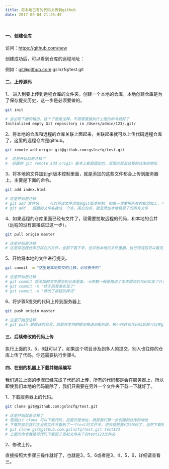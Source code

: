 ```yaml
---
title: 将本地已有的代码上传到github
date: 2017-09-04 21:26:49

---
```


#### 一、创建仓库

访问：https://github.com/new

创建成功后，可以看到仓库的远程地址：

例如：git@github.com:gslnzfq/test.git

#### 二、上传源码

1、 进入到要上传到远程仓库的文件夹，创建一个本地的仓库，本地创建仓库是为了保存提交历史，这一步是必须要做的。

```bash
git init

# 会出现下面的输出，这个下面是注释，不用管直接执行上面的命令就好了
Initialized empty Git repository in /Users/admin/123/.git/
```

2、将本地的仓库和远程的仓库关联上面起来，关联起来就可以上传代码远程仓库了，这里的远程仓库是github。

```bash
git remote add origin git@github.com:gslnzfq/test.git

#  这里开始就是注释了
#  前面的 git remote add origin 基本上都是固定的，后面的就是远程的仓库的地址
```

3、将本地的文件加到git版本控制里面，就是添加的这些文件都会上传到服务器上，主要是下面的命令。

```bash
git add index.html

# 这里开始是注释
# git add 文件名，   可以将该文件添加到git版本控制，如果一次要把所有的都添加上，可以使用：
# git add .	后面的文件名换成一个点，英文的点，就是添加本地目录下的所有文件
```

4、如果远程的仓库里面已经有文件了，现需要拉取远程的代码，和本地的合并（远程的没有直接跳过这一步）。

```bash
git pull origin master

# 这里开始是注释
# 这是将远程仓库已存在的文件，全部下载下来，合并到本地的文件里面，执行完成后可以看见，上面的文件全部下载了
```

5、开始将本地的文件进行提交。

```bash
git commit -m "这里是本地提交的注释，必须要传的"

# 这里开始是注释
# git commit 将添加的文件提交到仓库里面，-m参数一般是描述了本次提交的代码实现了什么功能，例如
# git commit -m "终于把登录实现了"
# git commit -m "修改了按钮的样式"
```

6、将步骤5提交的代码上传到服务器上

```bash
git push origin master

# 这里开始是注释
# git push 是推送的意思，就是将本地的提交推送到服务器，执行完这句代码以后就可以在github上看见了
```

#### 三、后续修改的代码上传

执行上面的3，5，6就可以了。如果这个项目涉及到多人的提交，别人也往你的仓库上传了代码，你还需要执行步骤4。

#### 四、在别的机器上下载并继续编写

我们通过上面的步骤已经完成了代码的上传，所有的代码都是会在服务器上，所以即使我们本地的代码删除了，我们只需要在另外一个文件夹下载一下就好了。

1、下载服务器上的代码。

```bash
git clone git@github.com:gslnzfq/test.git

# 这里开始就是注释了
# 使用git clone 可以下载代码，后面的是地址，就是我们第一步创建的仓库的地址
# 下载完成后我们在当前文件夹看到了一个test的文件夹，进去就是我们的代码了，当然下载到那个文件夹是可以指定的，使用：
# git clone git@github.com:gslnzfq/test.git test123
# 上面的命令就是将代码下载到了当前文件夹下的test123文件夹
```

2、修改上传。

直接按照大步骤三操作就好了，也就是3，5，6或者是3，4，5，6，详细请查看三。